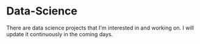 # Data-Science

There are data science projects that I'm interested in and working on. I will update it continuously in the coming days.
